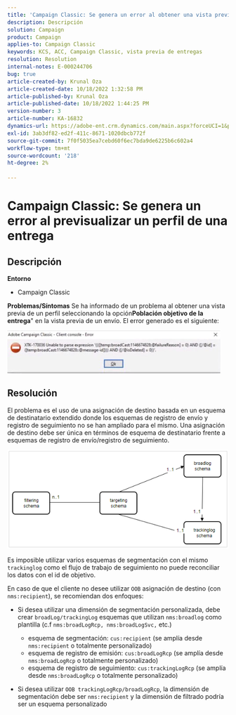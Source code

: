 ```yaml
---
title: 'Campaign Classic: Se genera un error al obtener una vista previa de un perfil desde una entrega'
description: Descripción
solution: Campaign
product: Campaign
applies-to: Campaign Classic
keywords: KCS, ACC, Campaign Classic, vista previa de entregas
resolution: Resolution
internal-notes: E-000244706
bug: true
article-created-by: Krunal Oza
article-created-date: 10/18/2022 1:32:58 PM
article-published-by: Krunal Oza
article-published-date: 10/18/2022 1:44:25 PM
version-number: 3
article-number: KA-16832
dynamics-url: https://adobe-ent.crm.dynamics.com/main.aspx?forceUCI=1&pagetype=entityrecord&etn=knowledgearticle&id=87df405c-e94e-ed11-bba2-00224808679b
exl-id: 3ab3df82-ed2f-411c-8671-1020dbcb772f
source-git-commit: 7f0f5035ea7cebd60f6ec7bda9de6225b6c602a4
workflow-type: tm+mt
source-wordcount: '218'
ht-degree: 2%

---
```


# Campaign Classic: Se genera un error al previsualizar un perfil de una entrega

## Descripción

<b>Entorno</b>
- Campaign Classic



<b>Problemas/Síntomas</b>
Se ha informado de un problema al obtener una vista previa de un perfil seleccionando la opción<b>Población objetivo de la entrega</b>&quot; en la vista previa de un envío. El error generado es el siguiente:

![](assets/___88df405c-e94e-ed11-bba2-00224808679b___.jpeg)




## Resolución


El problema es el uso de una asignación de destino basada en un esquema de destinatario extendido donde los esquemas de registro de envío y registro de seguimiento no se han ampliado para el mismo. Una asignación de destino debe ser única en términos de esquema de destinatario frente a esquemas de registro de envío/registro de seguimiento.

![](assets/3ec555a6-30d1-ec11-a7b5-0022480a8d10.png)

Es imposible utilizar varios esquemas de segmentación con el mismo `trackinglog` como el flujo de trabajo de seguimiento no puede reconciliar los datos con el id de objetivo.

En caso de que el cliente no desee utilizar `OOB` asignación de destino (con `nms:recipient`), se recomiendan dos enfoques:

- Si desea utilizar una dimensión de segmentación personalizada, debe crear `broadLog/trackingLog` esquemas que utilizan `nms:broadlog` como plantilla (c.f `nms:broadLogRcp, nms:broadLogSvc,` etc.)

   - esquema de segmentación: `cus:recipient` (se amplía desde `nms:recipient` o totalmente personalizado)
   - esquema de registro de emisión: `cus:broadLogRcp` (se amplía desde `nms:broadLogRcp` o totalmente personalizado)
   - esquema de registro de seguimiento: `cus:trackingLogRcp` (se amplía desde `nms:broadLogRcp` o totalmente personalizado)
- Si desea utilizar `OOB trackingLogRcp/broadLogRcp`, la dimensión de segmentación debe ser `nms:recipient` y la dimensión de filtrado podría ser un esquema personalizado
